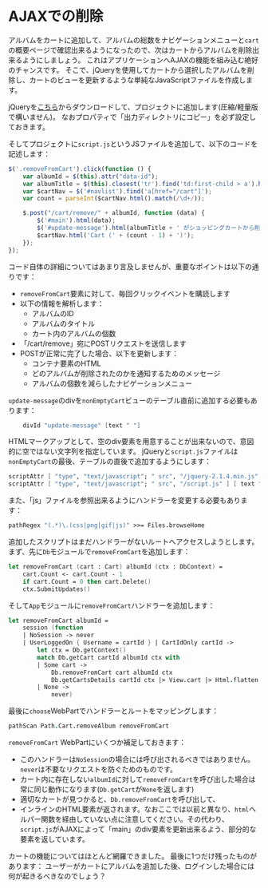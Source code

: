 # AJAXでの削除

アルバムをカートに追加して、アルバムの総数をナビゲーションメニューと`cart`の概要ページで確認出来るようになったので、次はカートからアルバムを削除出来るようにしましょう。
これはアプリケーションへAJAXの機能を組み込む絶好のチャンスです。
そこで、jQueryを使用してカートから選択したアルバムを削除し、カートのビューを更新するような単純なJavaScriptファイルを作成します。

jQueryを[こちら](https://jquery.com/download/)からダウンロードして、プロジェクトに追加します(圧縮/軽量版で構いません)。
なおプロパティで「出力ディレクトリにコピー」を必ず設定しておきます。

そしてプロジェクトに`script.js`というJSファイルを追加して、以下のコードを記述します：

```js
$('.removeFromCart').click(function () {
    var albumId = $(this).attr("data-id");
    var albumTitle = $(this).closest('tr').find('td:first-child > a').html();
    var $cartNav = $('#navlist').find('a[href="/cart"]');
    var count = parseInt($cartNav.html().match(/\d+/));

    $.post("/cart/remove/" + albumId, function (data) {
        $('#main').html(data);
        $('#update-message').html(albumTitle + ' がショッピングカートから削除されました。');
        $cartNav.html('Cart (' + (count - 1) + ')');
    });
});
```

コード自体の詳細についてはあまり言及しませんが、重要なポイントは以下の通りです：

- `removeFromCart`要素に対して、毎回クリックイベントを購読します
- 以下の情報を解析します：
    - アルバムのID
    - アルバムのタイトル
    - カート内のアルバムの個数
- 「/cart/remove」宛にPOSTリクエストを送信します
- POSTが正常に完了した場合、以下を更新します：
    - コンテナ要素のHTML
    - どのアルバムが削除されたのかを通知するためのメッセージ
    - アルバムの個数を減らしたナビゲーションメニュー

`update-message`のdivを`nonEmptyCart`ビューのテーブル直前に追加する必要もあります：

```fsharp
    divId "update-message" [text " "]
```

HTMLマークアップとして、空のdiv要素を用意することが出来ないので、意図的に空ではない文字列を指定しています。
jQueryと`script.js`ファイルは`nonEmptyCart`の最後、テーブルの直後で追加するようにします：

```fsharp
scriptAttr [ "type", "text/javascript"; " src", "/jquery-2.1.4.min.js" ] [ text "" ]
scriptAttr [ "type", "text/javascript"; " src", "/script.js" ] [ text "" ]
```

また、「js」ファイルを参照出来るようにハンドラーを変更する必要もあります：

```fsharp
pathRegex "(.*)\.(css|png|gif|js)" >>= Files.browseHome
```

追加したスクリプトはまだハンドラーがないルートへアクセスしようとします。
まず、先に`Db`モジュールで`removeFromCart`を追加します：

```fsharp
let removeFromCart (cart : Cart) albumId (ctx : DbContext) = 
    cart.Count <- cart.Count - 1
    if cart.Count = 0 then cart.Delete()
    ctx.SubmitUpdates()
```

そして`App`モジュールに`removeFromCart`ハンドラーを追加します：

```fsharp
let removeFromCart albumId =
    session (function
    | NoSession -> never
    | UserLoggedOn { Username = cartId } | CartIdOnly cartId ->
        let ctx = Db.getContext()
        match Db.getCart cartId albumId ctx with
        | Some cart -> 
            Db.removeFromCart cart albumId ctx
            Db.getCartsDetails cartId ctx |> View.cart |> Html.flatten |> Html.xmlToString |> OK
        | None -> 
            never)
```

最後に`choose`WebPartでハンドラーとルートをマッピングします：

```fsharp
pathScan Path.Cart.removeAlbum removeFromCart
```

`removeFromCart` WebPartにいくつか補足しておきます：

- このハンドラーは`NoSession`の場合には呼び出されるべきではありません。`never`は不要なリクエストを防ぐためのものです。
- カート内に存在しない`albumId`に対して`removeFromCart`を呼び出した場合は常に同じ動作になります(`Db.getCart`が`None`を返します)
- 適切なカートが見つかると、`Db.removeFromCart`を呼び出して、
- インラインのHTML要素が返されます。なおここでは以前と異なり、`html`ヘルパー関数を経由していない点に注意してください。その代わり、`script.js`がAJAXによって「main」のdiv要素を更新出来るよう、部分的な要素を返しています。

カートの機能についてはほとんど網羅できました。
最後に1つだけ残ったものがあります：
ユーザーがカートにアルバムを追加した後、ログインした場合には何が起きるべきなのでしょう？
